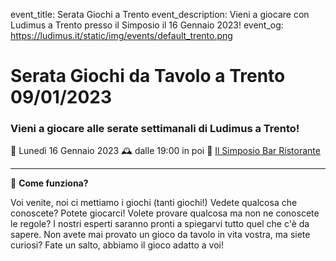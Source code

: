 event_title: Serata Giochi a Trento
event_description: Vieni a giocare con Ludimus a Trento presso il Simposio il 16 Gennaio 2023!
event_og: https://ludimus.it/static/img/events/default_trento.png

# Serata Giochi da Tavolo a Trento 09/01/2023

### Vieni a giocare alle serate settimanali di Ludimus a Trento!

📅 Lunedì 16 Gennaio 2023
🕰 dalle 19:00 in poi
📍 [Il Simposio Bar Ristorante](https://g.page/ilsimposiotrento?share)

---

🎲 **Come funziona?**

Voi venite, noi ci mettiamo i giochi (tanti giochi!)
Vedete qualcosa che conoscete? Potete giocarci!
Volete provare qualcosa ma non ne conoscete le regole? I nostri esperti saranno pronti a spiegarvi tutto quel che c'è da sapere.
Non avete mai provato un gioco da tavolo in vita vostra, ma siete curiosi? Fate un salto, abbiamo il gioco adatto a voi!